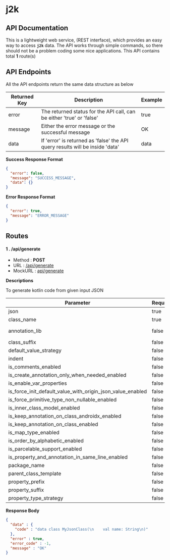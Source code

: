 # j2k

## API Documentation

This is a lightweight web service, (REST interface), which provides an easy way to access **`j2k`** data.
The API works through simple commands, so there should not be a problem coding some nice applications.
This API contains total **1** route(s)


## API Endpoints

All the API endpoints return the same data structure as below

|Returned Key|Description|Example|
|------------|-----------|-------|
|error|The returned status for the API call, can be either 'true' or 'false'|true|
|message|Either the error message or the successful message|OK|
|data|If 'error' is returned as 'false' the API query results will be inside 'data'|data|


**Success Response Format**

```json
{
  "error": false,
  "message": "SUCCESS_MESSAGE",
  "data": {}
}
```

**Error Response Format**

```json
{
  "error": true,
  "message": "ERROR_MESSAGE"
}
```

## Routes



#### 1 . /api/generate

- Method : **POST**
- URL : [/api/generate](http://baseapiurlgoeshere.com/api/generate)
- MockURL : [api/generate](http://theapache64.com/mock_api/get_json/j2k/api/generate?json=sem&class_name=quam&is_skip_auth=true)

**Descriptions**

To generate kotlin code from given input JSON


| Parameter | Required | Type | Default Value | Description |
|-----------|----------|------|---------------|-------------|
|json|true|String||JSON input string|
|class_name|true|String||Class name of the output parent class|
|annotation_lib|false|String|`None`|Annotation library to be used. Possible values are `None`,`NoneWithCamelCase`,`Gson`,`FastJson`,`Jackson`,`MoShi`,`LoganSquare`,`Custom`,`MoshiCodeGen`,`Serializable`|
|class_suffix|false|String||Suffix to be added to every class name|
|default_value_strategy|false|String|None|Possible values are `AvoidNull`, `AllowNull`, `None`|
|indent|false|Integer|4|Output indent|
|is_comments_enabled|false|Boolean|false||
|is_create_annotation_only_when_needed_enabled|false|Boolean|false||
|is_enable_var_properties|false|Boolean|false||
|is_force_init_default_value_with_origin_json_value_enabled|false|Boolean|false||
|is_force_primitive_type_non_nullable_enabled|false|Boolean|false||
|is_inner_class_model_enabled|false|Boolean|false||
|is_keep_annotation_on_class_androidx_enabled|false|Boolean|false||
|is_keep_annotation_on_class_enabled|false|Boolean|false||
|is_map_type_enabled|false|Boolean|false||
|is_order_by_alphabetic_enabled|false|Boolean|false||
|is_parcelable_support_enabled|false|Boolean|false||
|is_property_and_annotation_in_same_line_enabled|false|Boolean|false||
|package_name|false|String|||
|parent_class_template|false|String|||
|property_prefix|false|String|||
|property_suffix|false|String|||
|property_type_strategy|false|String|`AutoDeterMineNullableOrNot`|Possible values are `NotNullable`, `Nullable`,`AutoDeterMineNullableOrNot`.|


**Response Body**
```json
{
  "data" : {
    "code" : "data class MyJsonClass(\n    val name: String\n)"
  },
  "error" : true,
  "error_code" : -1,
  "message" : "OK"
}
```



